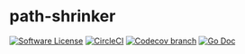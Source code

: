 # path-shrinker

[![Software License](https://img.shields.io/badge/license-MIT-brightgreen.svg?style=for-the-badge)](/LICENSE)
[![CircleCI](https://img.shields.io/circleci/build/github/oinume/path-shrinker/master.svg?style=for-the-badge)](https://circleci.com/gh/oinume/path-shrinker/tree/master)
[![Codecov branch](https://img.shields.io/codecov/c/github/oinume/path-shrinker/master.svg?style=for-the-badge)](https://codecov.io/gh/goreleaser/goreleaser)
[![Go Doc](https://img.shields.io/badge/godoc-reference-blue.svg?style=for-the-badge)](https://godoc.org/github.com/oinume/path-shrinker)
